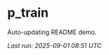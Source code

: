 # p_train

Auto-updating README demo.

<!--START_SECTION:status-->
_Last run: 2025-09-01 08:51 UTC_
<!--END_SECTION:status-->

























































































































































































































































